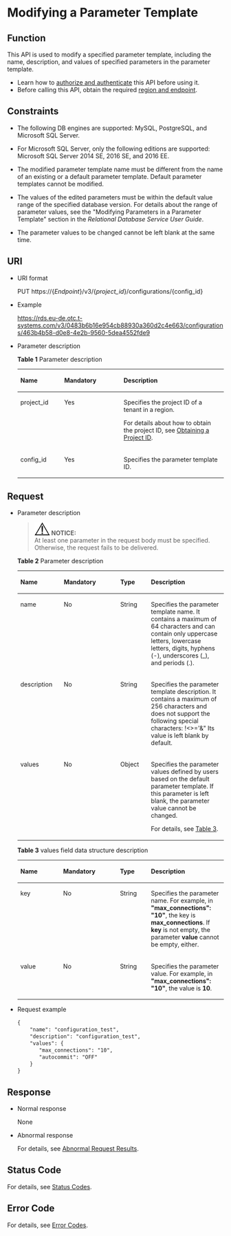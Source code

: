 # Modifying a Parameter Template<a name="rds_09_0303"></a>

## Function<a name="section29151894373"></a>

This API is used to modify a specified parameter template, including the name, description, and values of specified parameters in the parameter template.

-   Learn how to  [authorize and authenticate](authentication.md)  this API before using it.
-   Before calling this API, obtain the required  [region and endpoint](https://docs.otc.t-systems.com/en-us/endpoint/index.html).

## Constraints<a name="section13115202083319"></a>

-   The following DB engines are supported: MySQL, PostgreSQL, and Microsoft SQL Server.
-   For Microsoft SQL Server, only the following editions are supported: Microsoft SQL Server 2014 SE, 2016 SE, and 2016 EE.

-   The modified parameter template name must be different from the name of an existing or a default parameter template. Default parameter templates cannot be modified.
-   The values of the edited parameters must be within the default value range of the specified database version. For details about the range of parameter values, see the "Modifying Parameters in a Parameter Template" section in the  _Relational Database Service User Guide_.
-   The parameter values to be changed cannot be left blank at the same time.

## URI<a name="section159150933715"></a>

-   URI format

    PUT https://\{_Endpoint_\}/v3/\{_project\_id_\}/configurations/\{config\_id\}

-   Example

    https://rds.eu-de.otc.t-systems.com/v3/0483b6b16e954cb88930a360d2c4e663/configurations/463b4b58-d0e8-4e2b-9560-5dea4552fde9

-   Parameter description

    **Table  1**  Parameter description

    <a name="table89151953717"></a>
    <table><thead align="left"><tr id="row7165910143717"><th class="cellrowborder" valign="top" width="21.21%" id="mcps1.2.4.1.1"><p id="p11165161023714"><a name="p11165161023714"></a><a name="p11165161023714"></a><strong id="b84235270691445"><a name="b84235270691445"></a><a name="b84235270691445"></a>Name</strong></p>
    </th>
    <th class="cellrowborder" valign="top" width="28.799999999999997%" id="mcps1.2.4.1.2"><p id="p12165121083718"><a name="p12165121083718"></a><a name="p12165121083718"></a><strong>Mandatory</strong></p>
    </th>
    <th class="cellrowborder" valign="top" width="49.99%" id="mcps1.2.4.1.3"><p id="p11651110153712"><a name="p11651110153712"></a><a name="p11651110153712"></a><strong id="b842352706163417"><a name="b842352706163417"></a><a name="b842352706163417"></a>Description</strong></p>
    </th>
    </tr>
    </thead>
    <tbody><tr id="row17165610153712"><td class="cellrowborder" valign="top" width="21.21%" headers="mcps1.2.4.1.1 "><p id="p1416591073710"><a name="p1416591073710"></a><a name="p1416591073710"></a>project_id</p>
    </td>
    <td class="cellrowborder" valign="top" width="28.799999999999997%" headers="mcps1.2.4.1.2 "><p id="p31651810143710"><a name="p31651810143710"></a><a name="p31651810143710"></a>Yes</p>
    </td>
    <td class="cellrowborder" valign="top" width="49.99%" headers="mcps1.2.4.1.3 "><p id="p3165191063718"><a name="p3165191063718"></a><a name="p3165191063718"></a>Specifies the project ID of a tenant in a region.</p>
    <p id="p128929918610"><a name="p128929918610"></a><a name="p128929918610"></a>For details about how to obtain the project ID, see <a href="obtaining-a-project-id.md">Obtaining a Project ID</a>.</p>
    </td>
    </tr>
    <tr id="row1316571063716"><td class="cellrowborder" valign="top" width="21.21%" headers="mcps1.2.4.1.1 "><p id="p1316511033710"><a name="p1316511033710"></a><a name="p1316511033710"></a>config_id</p>
    </td>
    <td class="cellrowborder" valign="top" width="28.799999999999997%" headers="mcps1.2.4.1.2 "><p id="p1216561017374"><a name="p1216561017374"></a><a name="p1216561017374"></a>Yes</p>
    </td>
    <td class="cellrowborder" valign="top" width="49.99%" headers="mcps1.2.4.1.3 "><p id="p816561014375"><a name="p816561014375"></a><a name="p816561014375"></a>Specifies the parameter template ID.</p>
    </td>
    </tr>
    </tbody>
    </table>


## Request<a name="section149462918370"></a>

-   Parameter description

    >![](public_sys-resources/icon-notice.gif) **NOTICE:**   
    >At least one parameter in the request body must be specified. Otherwise, the request fails to be delivered.  

    **Table  2**  Parameter description

    <a name="table9962179113713"></a>
    <table><thead align="left"><tr id="row15165121013712"><th class="cellrowborder" valign="top" width="21%" id="mcps1.2.5.1.1"><p id="p616541017372"><a name="p616541017372"></a><a name="p616541017372"></a><strong id="b1749898624"><a name="b1749898624"></a><a name="b1749898624"></a>Name</strong></p>
    </th>
    <th class="cellrowborder" valign="top" width="27.42%" id="mcps1.2.5.1.2"><p id="p15165310143717"><a name="p15165310143717"></a><a name="p15165310143717"></a><strong>Mandatory</strong></p>
    </th>
    <th class="cellrowborder" valign="top" width="14.85%" id="mcps1.2.5.1.3"><p id="p316517107374"><a name="p316517107374"></a><a name="p316517107374"></a><strong id="b842352706164541"><a name="b842352706164541"></a><a name="b842352706164541"></a>Type</strong></p>
    </th>
    <th class="cellrowborder" valign="top" width="36.730000000000004%" id="mcps1.2.5.1.4"><p id="p19165161013720"><a name="p19165161013720"></a><a name="p19165161013720"></a><strong id="b2057993526"><a name="b2057993526"></a><a name="b2057993526"></a>Description</strong></p>
    </th>
    </tr>
    </thead>
    <tbody><tr id="row1516517104373"><td class="cellrowborder" valign="top" width="21%" headers="mcps1.2.5.1.1 "><p id="p1116561017377"><a name="p1116561017377"></a><a name="p1116561017377"></a>name</p>
    </td>
    <td class="cellrowborder" valign="top" width="27.42%" headers="mcps1.2.5.1.2 "><p id="p8165191093712"><a name="p8165191093712"></a><a name="p8165191093712"></a>No</p>
    </td>
    <td class="cellrowborder" valign="top" width="14.85%" headers="mcps1.2.5.1.3 "><p id="p1216591012371"><a name="p1216591012371"></a><a name="p1216591012371"></a>String</p>
    </td>
    <td class="cellrowborder" valign="top" width="36.730000000000004%" headers="mcps1.2.5.1.4 "><p id="p9165131016374"><a name="p9165131016374"></a><a name="p9165131016374"></a>Specifies the parameter template name. It contains a maximum of 64 characters and can contain only uppercase letters, lowercase letters, digits, hyphens (-), underscores (_), and periods (.).</p>
    </td>
    </tr>
    <tr id="row21651010133713"><td class="cellrowborder" valign="top" width="21%" headers="mcps1.2.5.1.1 "><p id="p141651310153712"><a name="p141651310153712"></a><a name="p141651310153712"></a>description</p>
    </td>
    <td class="cellrowborder" valign="top" width="27.42%" headers="mcps1.2.5.1.2 "><p id="p171658107371"><a name="p171658107371"></a><a name="p171658107371"></a>No</p>
    </td>
    <td class="cellrowborder" valign="top" width="14.85%" headers="mcps1.2.5.1.3 "><p id="p41651010183710"><a name="p41651010183710"></a><a name="p41651010183710"></a>String</p>
    </td>
    <td class="cellrowborder" valign="top" width="36.730000000000004%" headers="mcps1.2.5.1.4 "><p id="p1416513103374"><a name="p1416513103374"></a><a name="p1416513103374"></a>Specifies the parameter template description. It contains a maximum of 256 characters and does not support the following special characters: !&lt;&gt;='&amp;" Its value is left blank by default.</p>
    </td>
    </tr>
    <tr id="row111655104371"><td class="cellrowborder" valign="top" width="21%" headers="mcps1.2.5.1.1 "><p id="p21658108374"><a name="p21658108374"></a><a name="p21658108374"></a>values</p>
    </td>
    <td class="cellrowborder" valign="top" width="27.42%" headers="mcps1.2.5.1.2 "><p id="p416513109372"><a name="p416513109372"></a><a name="p416513109372"></a>No</p>
    </td>
    <td class="cellrowborder" valign="top" width="14.85%" headers="mcps1.2.5.1.3 "><p id="p6301203614332"><a name="p6301203614332"></a><a name="p6301203614332"></a>Object</p>
    </td>
    <td class="cellrowborder" valign="top" width="36.730000000000004%" headers="mcps1.2.5.1.4 "><p id="p181657107373"><a name="p181657107373"></a><a name="p181657107373"></a>Specifies the parameter values defined by users based on the default parameter template. If this parameter is left blank, the parameter value cannot be changed.</p>
    <p id="p17486537123010"><a name="p17486537123010"></a><a name="p17486537123010"></a>For details, see <a href="#table597813911376">Table 3</a>.</p>
    </td>
    </tr>
    </tbody>
    </table>

    **Table  3**  values field data structure description

    <a name="table597813911376"></a>
    <table><thead align="left"><tr id="row016541014373"><th class="cellrowborder" valign="top" width="20.73%" id="mcps1.2.5.1.1"><p id="p8165171013375"><a name="p8165171013375"></a><a name="p8165171013375"></a><strong id="b1850466727"><a name="b1850466727"></a><a name="b1850466727"></a>Name</strong></p>
    </th>
    <th class="cellrowborder" valign="top" width="27.500000000000004%" id="mcps1.2.5.1.2"><p id="p13165141083710"><a name="p13165141083710"></a><a name="p13165141083710"></a><strong>Mandatory</strong></p>
    </th>
    <th class="cellrowborder" valign="top" width="15.040000000000001%" id="mcps1.2.5.1.3"><p id="p7165131053713"><a name="p7165131053713"></a><a name="p7165131053713"></a><strong id="b1074221853"><a name="b1074221853"></a><a name="b1074221853"></a>Type</strong></p>
    </th>
    <th class="cellrowborder" valign="top" width="36.730000000000004%" id="mcps1.2.5.1.4"><p id="p20165151033710"><a name="p20165151033710"></a><a name="p20165151033710"></a><strong id="b1686454813"><a name="b1686454813"></a><a name="b1686454813"></a>Description</strong></p>
    </th>
    </tr>
    </thead>
    <tbody><tr id="row516501010377"><td class="cellrowborder" valign="top" width="20.73%" headers="mcps1.2.5.1.1 "><p id="p151651710153718"><a name="p151651710153718"></a><a name="p151651710153718"></a>key</p>
    </td>
    <td class="cellrowborder" valign="top" width="27.500000000000004%" headers="mcps1.2.5.1.2 "><p id="p141651010113713"><a name="p141651010113713"></a><a name="p141651010113713"></a>No</p>
    </td>
    <td class="cellrowborder" valign="top" width="15.040000000000001%" headers="mcps1.2.5.1.3 "><p id="p1516541073715"><a name="p1516541073715"></a><a name="p1516541073715"></a>String</p>
    </td>
    <td class="cellrowborder" valign="top" width="36.730000000000004%" headers="mcps1.2.5.1.4 "><p id="p13165710113715"><a name="p13165710113715"></a><a name="p13165710113715"></a>Specifies the parameter name. For example, in <strong id="b84235270621563"><a name="b84235270621563"></a><a name="b84235270621563"></a>"max_connections": "10"</strong>, the key is <strong id="b842352706215241"><a name="b842352706215241"></a><a name="b842352706215241"></a>max_connections</strong>. If <strong id="b842352706175014"><a name="b842352706175014"></a><a name="b842352706175014"></a>key</strong> is not empty, the parameter <strong id="b842352706175018"><a name="b842352706175018"></a><a name="b842352706175018"></a>value</strong> cannot be empty, either.</p>
    </td>
    </tr>
    <tr id="row116541017376"><td class="cellrowborder" valign="top" width="20.73%" headers="mcps1.2.5.1.1 "><p id="p1916591012374"><a name="p1916591012374"></a><a name="p1916591012374"></a>value</p>
    </td>
    <td class="cellrowborder" valign="top" width="27.500000000000004%" headers="mcps1.2.5.1.2 "><p id="p21652108377"><a name="p21652108377"></a><a name="p21652108377"></a>No</p>
    </td>
    <td class="cellrowborder" valign="top" width="15.040000000000001%" headers="mcps1.2.5.1.3 "><p id="p516531003715"><a name="p516531003715"></a><a name="p516531003715"></a>String</p>
    </td>
    <td class="cellrowborder" valign="top" width="36.730000000000004%" headers="mcps1.2.5.1.4 "><p id="p11165610133717"><a name="p11165610133717"></a><a name="p11165610133717"></a>Specifies the parameter value. For example, in <strong id="b953814020215624"><a name="b953814020215624"></a><a name="b953814020215624"></a>"max_connections": "10"</strong>, the value is <strong id="b842352706215633"><a name="b842352706215633"></a><a name="b842352706215633"></a>10</strong>.</p>
    </td>
    </tr>
    </tbody>
    </table>


-   Request example

    ```
    { 
        "name": "configuration_test", 
        "description": "configuration_test", 
        "values": { 
           "max_connections": "10", 
           "autocommit": "OFF" 
        } 
    }
    ```


## Response<a name="section499319173712"></a>

-   Normal response

    None

-   Abnormal response

    For details, see  [Abnormal Request Results](abnormal-request-results.md).


## Status Code<a name="section4778540915440"></a>

For details, see  [Status Codes](status-codes.md).

## Error Code<a name="section946032144017"></a>

For details, see  [Error Codes](error-codes.md).


